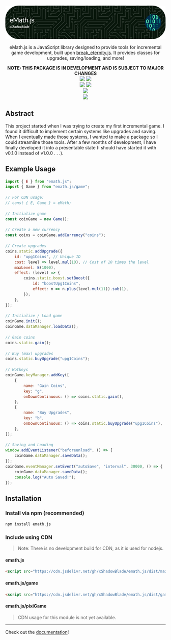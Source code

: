 ![Header](https://raw.githubusercontent.com/xShadowBlade/emath.js/main/documentation/static/img/banner.png)

<div align="center">
eMath.js is a JavaScript library designed to provide tools for incremental game development, built upon <a href="https://github.com/Patashu/break_eternity.js">break_eternity.js</a>. It provides classes for upgrades, saving/loading, and more!

**NOTE: THIS PACKAGE IS IN DEVELOPMENT AND IS SUBJECT TO MAJOR CHANGES**
<br>
<a href="https://github.com/xShadowBlade/emath.js/commits/main" alt=""><img src="https://img.shields.io/github/last-commit/xShadowBlade/emath.js?label=last%20update&style=for-the-badge"></a>
<a href="https://github.com/xShadowBlade/emath.js/commits/main" alt=""><img src="https://img.shields.io/github/commit-activity/w/xShadowBlade/emath.js?label=updates&style=for-the-badge"></a>
<br>
<img src="https://img.shields.io/github/stars/xShadowBlade/emath.js?color=yellow&style=for-the-badge">
<a href="https://github.com/xShadowBlade/emath.js/issues" alt=""><img src="https://img.shields.io/github/issues/xShadowBlade/emath.js?style=for-the-badge"></a>
 <br><img src="https://img.shields.io/github/v/release/xShadowBlade/emath.js?color=green&style=for-the-badge">
<br><img src="https://img.shields.io/badge/Made%20by%3A-xShadowBlade%232720-blue?style=social&logo=discord">
</div>

## Abstract

This project started when I was trying to create my first incremental game. I found it difficult to implement certain systems like upgrades and saving. When I eventually made those systems, I wanted to make a package so I could streamline those tools. After a few months of development, I have finally developed it into a presentable state (I should have started it with v0.1.0 instead of v1.0.0 . . .).

## Example Usage

```js
import { E } from "emath.js";
import { Game } from "emath.js/game";

// For CDN usage:
// const { E, Game } = eMath; 

// Initialize game
const coinGame = new Game();

// Create a new currency
const coins = coinGame.addCurrency("coins");

// Create upgrades
coins.static.addUpgrade({
    id: "upg1Coins", // Unique ID
    cost: level => level.mul(10), // Cost of 10 times the level
    maxLevel: E(1000),
    effect: (level) => {
        coins.static.boost.setBoost({
            id: "boostUpg1Coins",
            effect: n => n.plus(level.mul(11)).sub(1),
        });
    },
});

// Initialize / Load game
coinGame.init();
coinGame.dataManager.loadData();

// Gain coins
coins.static.gain();

// Buy (max) upgrades
coins.static.buyUpgrade("upg1Coins");

// Hotkeys
coinGame.keyManager.addKey([
    {
        name: "Gain Coins",
        key: "g",
        onDownContinuous: () => coins.static.gain(),
    },
    {
        name: "Buy Upgrades",
        key: "b",
        onDownContinuous: () => coins.static.buyUpgrade("upg1Coins"),
    },
]);

// Saving and Loading
window.addEventListener("beforeunload", () => {
    coinGame.dataManager.saveData();
});
coinGame.eventManager.setEvent("autoSave", "interval", 30000, () => {
    coinGame.dataManager.saveData();
    console.log("Auto Saved!");
});
```

## Installation

### Install via npm (recommended)

```bash
npm install emath.js
```

### Include using CDN

> Note: There is no development build for CDN, as it is used for nodejs.

#### emath.js

```html
<script src="https://cdn.jsdelivr.net/gh/xShadowBlade/emath.js/dist/main/eMath.min.js"></script>
```

#### emath.js/game

```html
<script src="https://cdn.jsdelivr.net/gh/xShadowBlade/emath.js/dist/game/eMath.game.min.js"></script>
```

#### emath.js/pixiGame

> CDN usage for this module is not yet available.

---

Check out the [documentation](https://xshadowblade.github.io/emath.js/)!
